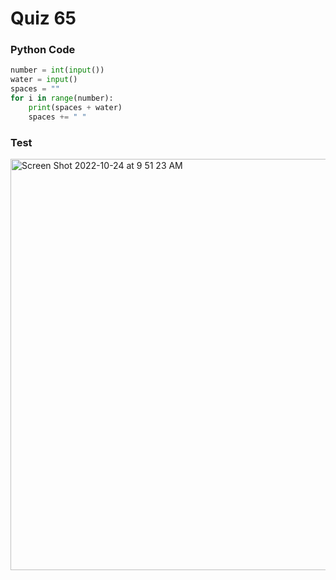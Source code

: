 # Quiz 65

### Python Code

```.py
number = int(input())
water = input()
spaces = ""
for i in range(number):
    print(spaces + water)
    spaces += " "
```

### Test

<img width="658" alt="Screen Shot 2022-10-24 at 9 51 23 AM" src="https://user-images.githubusercontent.com/89366878/197427534-fa7d2008-2984-484d-ac06-46df33c70a26.png">
